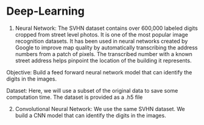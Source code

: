 # Deep-Learning

1. Neural Network: The SVHN dataset contains over 600,000 labeled digits cropped from street level photos. It is one of the most popular image recognition datasets. It has been used in neural networks created by Google to improve map quality by automatically transcribing the address numbers from a patch of pixels. The transcribed number with a known street address helps pinpoint the location of the building it represents.

Objective:
Build a feed forward neural network model that can identify the digits in the images.

Dataset:
Here, we will use a subset of the original data to save some computation time. The dataset is provided as a .h5 file

2. Convolutional Neural Network: We use the same SVHN dataset. We build a CNN model that can identify the digits in the images.

